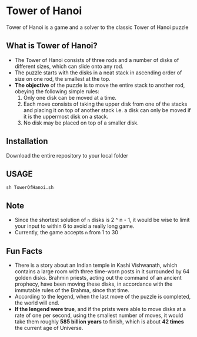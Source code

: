 # Tower of Hanoi
Tower of Hanoi is a game and a solver to the classic Tower of Hanoi puzzle

## What is Tower of Hanoi?
- The Tower of Hanoi consists of three rods and a number of disks of different sizes, which can slide onto any rod.
- The puzzle starts with the disks in a neat stack in ascending order of size on one rod, the smallest at the top.
- **The objective** of the puzzle is to move the entire stack to another rod, obeying the following simple rules:
  1. Only one disk can be moved at a time.
  2. Each move consists of taking the upper disk from one of the stacks and placing it on top of another stack i.e. a disk can only be moved if it is the uppermost disk on a stack.
  3. No disk may be placed on top of a smaller disk.

## Installation
Download the entire repository to your local folder

## USAGE
`sh TowerOfHanoi.sh`

## Note
- Since the shortest solution of `n` disks is 2 ^ n - 1, it would be wise to limit your input to within 6 to avoid a really long game.
- Currently, the game accepts `n` from 1 to 30

## Fun Facts
- There is a story about an Indian temple in Kashi Vishwanath, which contains a large room with three time-worn posts in it surrounded by 64 golden disks. Brahmin priests, acting out the command of an ancient prophecy, have been moving these disks, in accordance with the immutable rules of the Brahma, since that time.
- According to the legend, when the last move of the puzzle is completed, the world will end.
- **If the lengend were true**, and if the prists were able to move disks at a rate of one per second, using the smallest number of moves, it would take them roughly **585 billion years** to finish, which is about **42 times** the current age of Universe.

